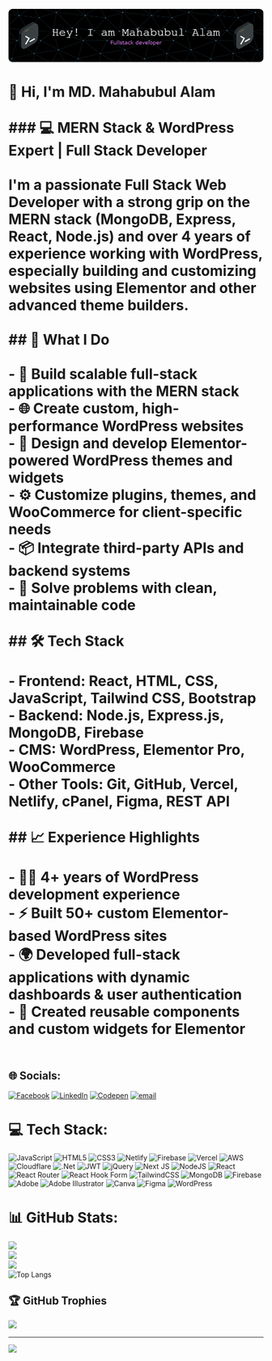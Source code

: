 ![Header](./github-header-image.png)


# 👋 Hi, I'm MD. Mahabubul Alam<br><br>### 💻 MERN Stack & WordPress Expert | Full Stack Developer<br><br>I'm a passionate Full Stack Web Developer with a strong grip on the **MERN stack (MongoDB, Express, React, Node.js)** and over **4 years of experience working with WordPress**, especially building and customizing websites using **Elementor** and other advanced theme builders.<br><br>## 🚀 What I Do<br><br>- 🔧 Build scalable full-stack applications with the MERN stack  <br>- 🌐 Create custom, high-performance WordPress websites  <br>- 🎨 Design and develop Elementor-powered WordPress themes and widgets  <br>- ⚙️ Customize plugins, themes, and WooCommerce for client-specific needs  <br>- 📦 Integrate third-party APIs and backend systems  <br>- 🧠 Solve problems with clean, maintainable code<br><br>## 🛠️ Tech Stack<br><br>- **Frontend:** React, HTML, CSS, JavaScript, Tailwind CSS, Bootstrap  <br>- **Backend:** Node.js, Express.js, MongoDB, Firebase  <br>- **CMS:** WordPress, Elementor Pro, WooCommerce  <br>- **Other Tools:** Git, GitHub, Vercel, Netlify, cPanel, Figma, REST API<br><br>## 📈 Experience Highlights<br><br>- 👨‍💻 4+ years of WordPress development experience  <br>- ⚡ Built 50+ custom Elementor-based WordPress sites  <br>- 🌍 Developed full-stack applications with dynamic dashboards & user authentication  <br>- 🧩 Created reusable components and custom widgets for Elementor  <br><br>


## 🌐 Socials:
[![Facebook](https://img.shields.io/badge/Facebook-%231877F2.svg?logo=Facebook&logoColor=white)](https://facebook.com/mahabubul.arif.9) [![LinkedIn](https://img.shields.io/badge/LinkedIn-%230077B5.svg?logo=linkedin&logoColor=white)](https://linkedin.com/in/mahabubularif9) [![Codepen](https://img.shields.io/badge/Codepen-000000?logo=codepen&logoColor=white)](https://codepen.io/mahabubul-alam-arif) [![email](https://img.shields.io/badge/Email-D14836?logo=gmail&logoColor=white)](mailto:mahabubulalamarif@gmail.com) 

# 💻 Tech Stack:
![JavaScript](https://img.shields.io/badge/javascript-%23323330.svg?style=for-the-badge&logo=javascript&logoColor=%23F7DF1E) ![HTML5](https://img.shields.io/badge/html5-%23E34F26.svg?style=for-the-badge&logo=html5&logoColor=white) ![CSS3](https://img.shields.io/badge/css3-%231572B6.svg?style=for-the-badge&logo=css3&logoColor=white) ![Netlify](https://img.shields.io/badge/netlify-%23000000.svg?style=for-the-badge&logo=netlify&logoColor=#00C7B7) ![Firebase](https://img.shields.io/badge/firebase-%23039BE5.svg?style=for-the-badge&logo=firebase) ![Vercel](https://img.shields.io/badge/vercel-%23000000.svg?style=for-the-badge&logo=vercel&logoColor=white) ![AWS](https://img.shields.io/badge/AWS-%23FF9900.svg?style=for-the-badge&logo=amazon-aws&logoColor=white) ![Cloudflare](https://img.shields.io/badge/Cloudflare-F38020?style=for-the-badge&logo=Cloudflare&logoColor=white) ![.Net](https://img.shields.io/badge/.NET-5C2D91?style=for-the-badge&logo=.net&logoColor=white) ![JWT](https://img.shields.io/badge/JWT-black?style=for-the-badge&logo=JSON%20web%20tokens) ![jQuery](https://img.shields.io/badge/jquery-%230769AD.svg?style=for-the-badge&logo=jquery&logoColor=white) ![Next JS](https://img.shields.io/badge/Next-black?style=for-the-badge&logo=next.js&logoColor=white) ![NodeJS](https://img.shields.io/badge/node.js-6DA55F?style=for-the-badge&logo=node.js&logoColor=white) ![React](https://img.shields.io/badge/react-%2320232a.svg?style=for-the-badge&logo=react&logoColor=%2361DAFB) ![React Router](https://img.shields.io/badge/React_Router-CA4245?style=for-the-badge&logo=react-router&logoColor=white) ![React Hook Form](https://img.shields.io/badge/React%20Hook%20Form-%23EC5990.svg?style=for-the-badge&logo=reacthookform&logoColor=white) ![TailwindCSS](https://img.shields.io/badge/tailwindcss-%2338B2AC.svg?style=for-the-badge&logo=tailwind-css&logoColor=white) ![MongoDB](https://img.shields.io/badge/MongoDB-%234ea94b.svg?style=for-the-badge&logo=mongodb&logoColor=white) ![Firebase](https://img.shields.io/badge/firebase-a08021?style=for-the-badge&logo=firebase&logoColor=ffcd34) ![Adobe](https://img.shields.io/badge/adobe-%23FF0000.svg?style=for-the-badge&logo=adobe&logoColor=white) ![Adobe Illustrator](https://img.shields.io/badge/adobe%20illustrator-%23FF9A00.svg?style=for-the-badge&logo=adobe%20illustrator&logoColor=white) ![Canva](https://img.shields.io/badge/Canva-%2300C4CC.svg?style=for-the-badge&logo=Canva&logoColor=white) ![Figma](https://img.shields.io/badge/figma-%23F24E1E.svg?style=for-the-badge&logo=figma&logoColor=white) ![WordPress](https://img.shields.io/badge/WordPress-%23117AC9.svg?style=for-the-badge&logo=WordPress&logoColor=white)
# 📊 GitHub Stats:
![](https://github-readme-stats.vercel.app/api?username=Arif547&theme=dark&hide_border=false&include_all_commits=true&count_private=true)<br/>
![](https://nirzak-streak-stats.vercel.app/?user=Arif547&theme=dark&hide_border=false)<br/>
![](https://github-readme-stats.vercel.app/api/top-langs/?username=Arif547&theme=dark&hide_border=false&include_all_commits=true&count_private=true&layout=compact) <br/>
![Top Langs](https://github-readme-stats.vercel.app/api/top-langs/?Arif547=anuraghazra&layout=compact)

## 🏆 GitHub Trophies
![](https://github-profile-trophy.vercel.app/?username=Arif547&theme=radical&no-frame=false&no-bg=false&margin-w=4)

---
[![](https://visitcount.itsvg.in/api?id=Arif547&icon=0&color=0)](https://visitcount.itsvg.in)

<!-- Proudly created with GPRM ( https://gprm.itsvg.in ) -->
